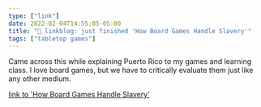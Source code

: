 ```yaml
---
type: ["link"]
date: 2022-02-04T14:55:05-05:00
title: "🔗 linkblog: just finished 'How Board Games Handle Slavery'"
tags: ["tabletop games"]
---
```

Came across this while explaining Puerto Rico to my games and learning class. I love board games, but we have to critically evaluate them just like any other medium.
 
[link to 'How Board Games Handle Slavery'](https://www.vice.com/en/article/vvj39m/how-board-games-handle-slavery)
